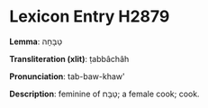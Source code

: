 # Lexicon Entry H2879

**Lemma**: טַבָּחָה

**Transliteration (xlit)**: ṭabbâchâh

**Pronunciation**: tab-baw-khaw'

**Description**:
feminine of טַבָּח; a female cook; cook.
